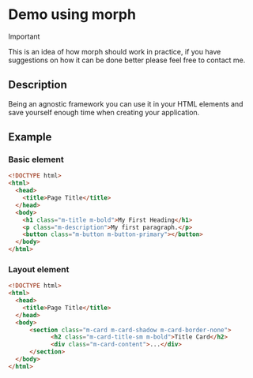 # Demo using morph

> [!IMPORTANT]
> This is an idea of ​​how morph should work in practice,
> if you have suggestions on how it can be done better please feel free to contact me.

## Description

Being an agnostic framework you can use it in your HTML elements and save yourself enough time when creating your application.

## Example

### Basic element

```html
<!DOCTYPE html>
<html>
  <head>
    <title>Page Title</title>
  </head>
  <body>
    <h1 class="m-title m-bold">My First Heading</h1>
    <p class="m-description">My first paragraph.</p>
    <button class="m-button m-button-primary"></button>
  </body>
</html>
```


### Layout element

```html
<!DOCTYPE html>
<html>
  <head>
    <title>Page Title</title>
  </head>
  <body>
      <section class="m-card m-card-shadow m-card-border-none">
            <h2 class="m-card-title-sm m-bold">Title Card</h2>
            <div class="m-card-content">...</div>
      </section>
  </body>
</html>
```
